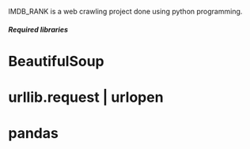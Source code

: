 IMDB_RANK is a web crawling project done using python programming.
##### Required libraries #####
# BeautifulSoup
# urllib.request | urlopen
# pandas

